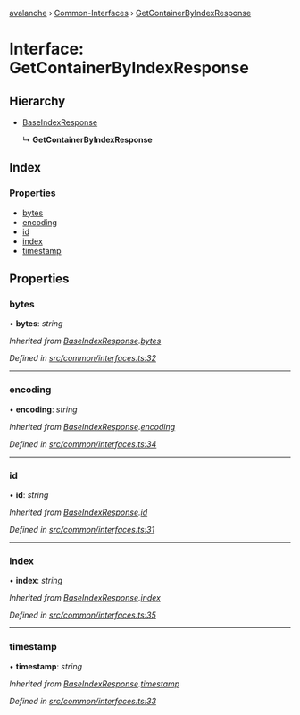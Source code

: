 [avalanche](../README.md) › [Common-Interfaces](../modules/common_interfaces.md) › [GetContainerByIndexResponse](common_interfaces.getcontainerbyindexresponse.md)

# Interface: GetContainerByIndexResponse

## Hierarchy

* [BaseIndexResponse](common_interfaces.baseindexresponse.md)

  ↳ **GetContainerByIndexResponse**

## Index

### Properties

* [bytes](common_interfaces.getcontainerbyindexresponse.md#bytes)
* [encoding](common_interfaces.getcontainerbyindexresponse.md#encoding)
* [id](common_interfaces.getcontainerbyindexresponse.md#id)
* [index](common_interfaces.getcontainerbyindexresponse.md#index)
* [timestamp](common_interfaces.getcontainerbyindexresponse.md#timestamp)

## Properties

###  bytes

• **bytes**: *string*

*Inherited from [BaseIndexResponse](common_interfaces.baseindexresponse.md).[bytes](common_interfaces.baseindexresponse.md#bytes)*

*Defined in [src/common/interfaces.ts:32](https://github.com/ava-labs/avalanchejs/blob/40de7e6/src/common/interfaces.ts#L32)*

___

###  encoding

• **encoding**: *string*

*Inherited from [BaseIndexResponse](common_interfaces.baseindexresponse.md).[encoding](common_interfaces.baseindexresponse.md#encoding)*

*Defined in [src/common/interfaces.ts:34](https://github.com/ava-labs/avalanchejs/blob/40de7e6/src/common/interfaces.ts#L34)*

___

###  id

• **id**: *string*

*Inherited from [BaseIndexResponse](common_interfaces.baseindexresponse.md).[id](common_interfaces.baseindexresponse.md#id)*

*Defined in [src/common/interfaces.ts:31](https://github.com/ava-labs/avalanchejs/blob/40de7e6/src/common/interfaces.ts#L31)*

___

###  index

• **index**: *string*

*Inherited from [BaseIndexResponse](common_interfaces.baseindexresponse.md).[index](common_interfaces.baseindexresponse.md#index)*

*Defined in [src/common/interfaces.ts:35](https://github.com/ava-labs/avalanchejs/blob/40de7e6/src/common/interfaces.ts#L35)*

___

###  timestamp

• **timestamp**: *string*

*Inherited from [BaseIndexResponse](common_interfaces.baseindexresponse.md).[timestamp](common_interfaces.baseindexresponse.md#timestamp)*

*Defined in [src/common/interfaces.ts:33](https://github.com/ava-labs/avalanchejs/blob/40de7e6/src/common/interfaces.ts#L33)*
